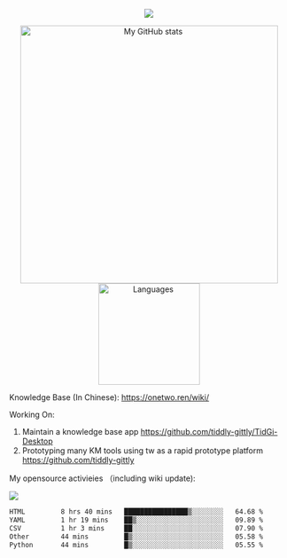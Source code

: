 <a href="https://github.com/linonetwo">
    <p align="center">
        <img src="https://github-profile-trophy.vercel.app/?username=linonetwo&column=7&theme=onedark"/>
    </p>
</a>
<a align="center" href="https://github.com/linonetwo">
  <p align="center">
    <img src="https://github-readme-stats.vercel.app/api?username=linonetwo&show_icons=true&count_private=true" alt="My GitHub stats" width="465"/>
    <img src="https://github-readme-stats.vercel.app/api/top-langs/?username=linonetwo&layout=compact&langs_count=10" alt="Languages" height="183">
  </p>
</a>

Knowledge Base (In Chinese): https://onetwo.ren/wiki/

Working On: 

1. Maintain a knowledge base app https://github.com/tiddly-gittly/TidGi-Desktop
1. Prototyping many KM tools using tw as a rapid prototype platform https://github.com/tiddly-gittly

My opensource activieies （including wiki update):

![](https://visitor-badge.glitch.me/badge?page_id=linonetwo.linonetwo)

<!--START_SECTION:waka-->

```txt
HTML         8 hrs 40 mins   ████████████████▒░░░░░░░░   64.68 %
YAML         1 hr 19 mins    ██▒░░░░░░░░░░░░░░░░░░░░░░   09.89 %
CSV          1 hr 3 mins     ██░░░░░░░░░░░░░░░░░░░░░░░   07.90 %
Other        44 mins         █▒░░░░░░░░░░░░░░░░░░░░░░░   05.58 %
Python       44 mins         █▒░░░░░░░░░░░░░░░░░░░░░░░   05.55 %
```

<!--END_SECTION:waka-->
